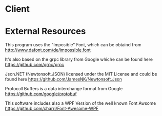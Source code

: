 # Client

# External Resources
This program uses the "Imposible" Font, which can be obtaind from http://www.dafont.com/de/impossible.font

It's also based on the grpc library from Google whiche can be found here https://github.com/grpc/grpc

Json.NET (Newtonsoft.JSON) licensed under the MIT License and could be found here https://github.com/JamesNK/Newtonsoft.Json

Protocoll Buffers is a data interchange format from Google https://github.com/google/protobuf

This software includes also a WPF Version of the well known Font Awsome https://github.com/charri/Font-Awesome-WPF
